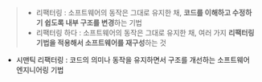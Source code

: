 > - 리팩터링 : 소프트웨어의 동작은 그대로 유지한 채, **코드를 이해하고 수정하기 쉽도록 내부 구조를 변경**하는 기법
> - 리팩터링 하다 : 소프트웨어의 동작은 그대로 유지한 채, 여러 가지 **리팩터링 기법을 적용해서 소프트웨어를 재구성**하는 것

- 시맨틱 리팩터링 : 코드의 의미나 동작을 유지하면서 구조를 개선하는 소프트웨어 엔지니어링 기법